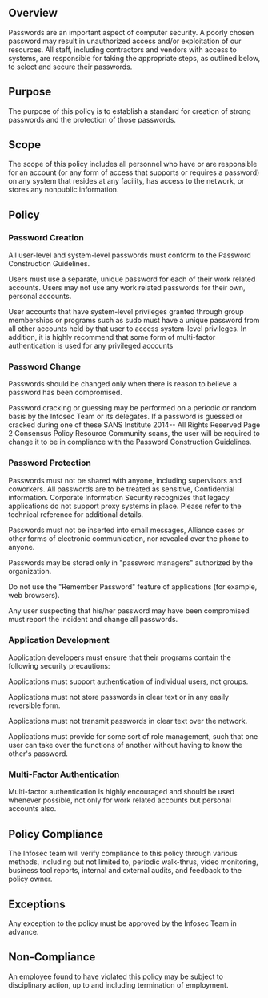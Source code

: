 Overview
--------

Passwords are an important aspect of computer security. A poorly chosen password may result in unauthorized access and/or exploitation of our resources. All staff, including contractors and vendors with access to systems, are responsible for taking the appropriate steps, as outlined below, to select and secure their passwords.

Purpose
-------

The purpose of this policy is to establish a standard for creation of strong passwords and the protection of those passwords.

Scope
-----

The scope of this policy includes all personnel who have or are responsible for an account (or any form of access that supports or requires a password) on any system that resides at any facility, has access to the network, or stores any nonpublic information.

Policy
------

### Password Creation

All user-level and system-level passwords must conform to the Password Construction Guidelines.

Users must use a separate, unique password for each of their work related accounts. Users may not use any work related passwords for their own, personal accounts.

User accounts that have system-level privileges granted through group memberships or programs such as sudo must have a unique password from all other accounts held by that user to access system-level privileges. In addition, it is highly recommend that some form of multi-factor authentication is used for any privileged accounts

### Password Change

Passwords should be changed only when there is reason to believe a password has been compromised.

Password cracking or guessing may be performed on a periodic or random basis by the Infosec Team or its delegates. If a password is guessed or cracked during one of these SANS Institute 2014-- All Rights Reserved Page 2 Consensus Policy Resource Community scans, the user will be required to change it to be in compliance with the Password Construction Guidelines.

### Password Protection

Passwords must not be shared with anyone, including supervisors and coworkers. All passwords are to be treated as sensitive, Confidential information. Corporate Information Security recognizes that legacy applications do not support proxy systems in place. Please refer to the technical reference for additional details.

Passwords must not be inserted into email messages, Alliance cases or other forms of electronic communication, nor revealed over the phone to anyone.

Passwords may be stored only in "password managers" authorized by the organization.

Do not use the "Remember Password" feature of applications (for example, web browsers).

Any user suspecting that his/her password may have been compromised must report the incident and change all passwords.

### Application Development

Application developers must ensure that their programs contain the following security precautions:

Applications must support authentication of individual users, not groups.

Applications must not store passwords in clear text or in any easily reversible form.

Applications must not transmit passwords in clear text over the network.

Applications must provide for some sort of role management, such that one user can take over the functions of another without having to know the other's password.

### Multi-Factor Authentication

Multi-factor authentication is highly encouraged and should be used whenever possible, not only for work related accounts but personal accounts also.

Policy Compliance
-----------------

The Infosec team will verify compliance to this policy through various methods, including but not limited to, periodic walk-thrus, video monitoring, business tool reports, internal and external audits, and feedback to the policy owner.

Exceptions
----------

Any exception to the policy must be approved by the Infosec Team in advance.

Non-Compliance
--------------

An employee found to have violated this policy may be subject to disciplinary action, up to and including termination of employment.